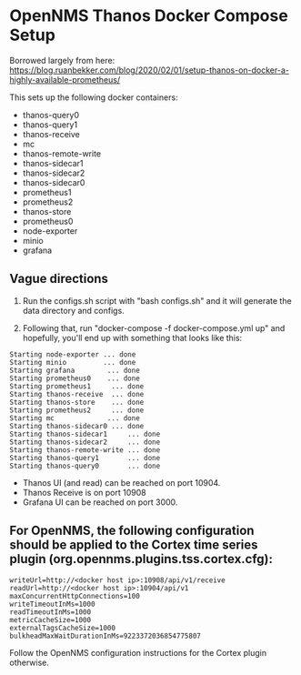 # OpenNMS Thanos Docker Compose Setup

Borrowed largely from here:
https://blog.ruanbekker.com/blog/2020/02/01/setup-thanos-on-docker-a-highly-available-prometheus/

This sets up the following docker containers:
* thanos-query0
* thanos-query1
* thanos-receive
* mc           
* thanos-remote-write
* thanos-sidecar1
* thanos-sidecar2
* thanos-sidecar0
* prometheus1  
* prometheus2  
* thanos-store 
* prometheus0  
* node-exporter
* minio        
* grafana      


## Vague directions

1. Run the configs.sh script with "bash configs.sh" and it will generate the data directory and configs.

2. Following that, run "docker-compose -f docker-compose.yml up" and hopefully, you'll end up with something that looks like this:

```
Starting node-exporter ... done
Starting minio         ... done
Starting grafana        ... done
Starting prometheus0    ... done
Starting prometheus1     ... done
Starting thanos-receive  ... done
Starting thanos-store    ... done
Starting prometheus2     ... done
Starting mc             ... done
Starting thanos-sidecar0 ... done
Starting thanos-sidecar1     ... done
Starting thanos-sidecar2     ... done
Starting thanos-remote-write ... done
Starting thanos-query1       ... done
Starting thanos-query0       ... done
```

* Thanos UI (and read) can be reached on port 10904.
* Thanos Receive is on port 10908
* Grafana UI can be reached on port 3000.

## For OpenNMS, the following configuration should be applied to the Cortex time series plugin (org.opennms.plugins.tss.cortex.cfg):

```
writeUrl=http://<docker host ip>:10908/api/v1/receive
readUrl=http://<docker host ip>:10904/api/v1
maxConcurrentHttpConnections=100
writeTimeoutInMs=1000
readTimeoutInMs=1000
metricCacheSize=1000
externalTagsCacheSize=1000
bulkheadMaxWaitDurationInMs=9223372036854775807
```

Follow the OpenNMS configuration instructions for the Cortex plugin otherwise.
